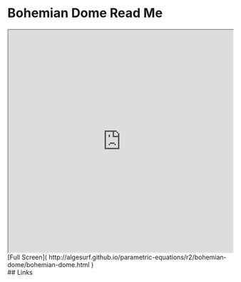 Bohemian Dome Read Me
===

<iframe src='http://algesurf.github.io/parametric-equations/r2/bohemian-dome/bohemian-dome.html' width=100% height=500px >
There is an `iframe` here. It is not visible when viewed on github.com/algesurf. To view, please see 'Project Links' below.
</iframe>
[Full Screen]( http://algesurf.github.io/parametric-equations/r2/bohemian-dome/bohemian-dome.html )
<br>
## Links 
<http://www.3d-meier.de/tut3/Seite5.html>  

